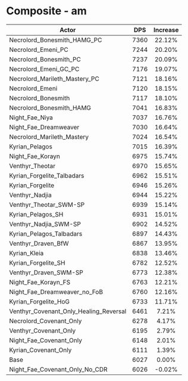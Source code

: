 # Composite - am
| Actor | DPS | Increase |
|---|:---:|:---:|
|Necrolord_Bonesmith_HAMG_PC|7360|22.12%|
|Necrolord_Emeni_PC|7244|20.20%|
|Necrolord_Bonesmith_PC|7237|20.09%|
|Necrolord_Emeni_GC_PC|7176|19.07%|
|Necrolord_Marileth_Mastery_PC|7121|18.16%|
|Necrolord_Emeni|7120|18.15%|
|Necrolord_Bonesmith|7117|18.10%|
|Necrolord_Bonesmith_HAMG|7041|16.83%|
|Night_Fae_Niya|7037|16.76%|
|Night_Fae_Dreamweaver|7030|16.64%|
|Necrolord_Marileth_Mastery|7024|16.54%|
|Kyrian_Pelagos|7015|16.39%|
|Night_Fae_Korayn|6975|15.74%|
|Venthyr_Theotar|6970|15.65%|
|Kyrian_Forgelite_Talbadars|6962|15.51%|
|Kyrian_Forgelite|6946|15.26%|
|Venthyr_Nadjia|6944|15.22%|
|Venthyr_Theotar_SWM-SP|6939|15.14%|
|Kyrian_Pelagos_SH|6931|15.01%|
|Venthyr_Nadjia_SWM-SP|6902|14.52%|
|Kyrian_Pelagos_Talbadars|6897|14.43%|
|Venthyr_Draven_BfW|6867|13.95%|
|Kyrian_Kleia|6838|13.46%|
|Kyrian_Forgelite_SH|6782|12.52%|
|Venthyr_Draven_SWM-SP|6773|12.38%|
|Night_Fae_Korayn_FS|6763|12.21%|
|Night_Fae_Dreamweaver_no_FoB|6760|12.16%|
|Kyrian_Forgelite_HoG|6733|11.71%|
|Venthyr_Covenant_Only_Healing_Reversal|6461|7.21%|
|Necrolord_Covenant_Only|6278|4.17%|
|Venthyr_Covenant_Only|6195|2.79%|
|Night_Fae_Covenant_Only|6148|2.01%|
|Kyrian_Covenant_Only|6111|1.39%|
|Base|6027|0.00%|
|Night_Fae_Covenant_Only_No_CDR|6026|-0.02%|
